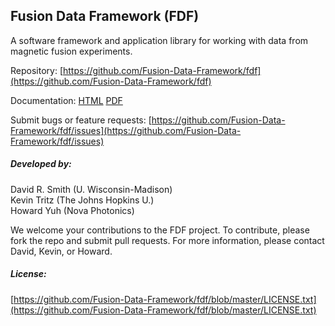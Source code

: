 ## Fusion Data Framework (FDF)

A software framework and application library for working with data from magnetic fusion experiments.

Repository: [https://github.com/Fusion-Data-Framework/fdf](https://github.com/Fusion-Data-Framework/fdf)

Documentation: [HTML](http://fusion-data-framework.github.io/fdf/) [PDF](https://github.com/Fusion-Data-Framework/fdf/blob/master/documentation/build/latex/FusionDataFramework.pdf)

Submit bugs or feature requests: [https://github.com/Fusion-Data-Framework/fdf/issues](https://github.com/Fusion-Data-Framework/fdf/issues)

##### Developed by:

David R. Smith (U. Wisconsin-Madison)<br />
Kevin Tritz (The Johns Hopkins U.)<br />
Howard Yuh (Nova Photonics)

We welcome your contributions to the FDF project. To contribute, please fork the repo and submit pull requests. For more information, please contact David, Kevin, or Howard.

##### License:

[https://github.com/Fusion-Data-Framework/fdf/blob/master/LICENSE.txt](https://github.com/Fusion-Data-Framework/fdf/blob/master/LICENSE.txt)
